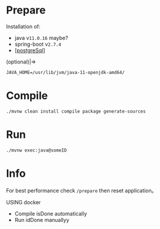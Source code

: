# Prepare

Installation of:  
* java  v`11.0.16` maybe?  
* spring-boot  v`2.7.4`  
* [&#x5B;postgreSql&#x5D;](https://www.postgresql.org/download)

(optional)|=>
```
JAVA_HOME=/usr/lib/jvm/java-11-openjdk-amd64/
```

# Compile

```shell
./mvnw clean install compile package generate-sources
```

# Run

```shell
./mvnw exec:java@someID
```

# Info  

For best performance check `/prepare` then reset application。  

USING docker  
* Compile isDone automatically
* Run idDone manuallyy


